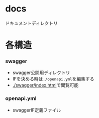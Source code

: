 # docs
ドキュメントディレクトリ

# 各構造
### swagger
- swagger公開用ディレクトリ
- IFを決める時は`./openapi.yml`を編集する
- [./swagger/index.html](./swagger/index.html)で閲覧可能

### openapi.yml
- swaggerIF定義ファイル
